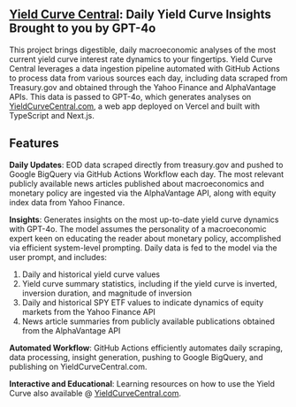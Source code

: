 ## [Yield Curve Central](https://www.yieldcurvecentral.com/): Daily Yield Curve Insights Brought to you by GPT-4o

This project brings digestible, daily macroeconomic analyses of the most current yield curve interest rate dynamics to your fingertips. Yield Curve Central leverages a data ingestion pipeline automated with GitHub Actions to process data from various sources each day, including data scraped from Treasury.gov and obtained through the Yahoo Finance and AlphaVantage APIs. This data is passed to GPT-4o, which generates analyses on [YieldCurveCentral.com](https://www.yieldcurvecentral.com/), a web app deployed on Vercel and built with TypeScript and Next.js.

## Features
**Daily Updates**: EOD data scraped directly from treasury.gov and pushed to Google BigQuery via GitHub Actions Workflow each day. The most relevant publicly available news articles published about macroeconomics and monetary policy are ingested via the AlphaVantage API, along with equity index data from Yahoo Finance.

**Insights**: Generates insights on the most up-to-date yield curve dynamics with GPT-4o. The model assumes the personality of a macroeconomic expert keen on educating the reader about monetary policy, accomplished via efficient system-level prompting. Daily data is fed to the model via the user prompt, and includes: 
1. Daily and historical yield curve values
2. Yield curve summary statistics, including if the yield curve is inverted, inversion duration, and magnitude of inversion 
3. Daily and historical SPY ETF values to indicate dynamics of equity markets from the Yahoo Finance API 
4. News article summaries from publicly available publications obtained from the AlphaVantage API 

**Automated Workflow**: GitHub Actions efficiently automates daily scraping, data processing, insight generation, pushing to Google BigQuery, and publishing on YieldCurveCentral.com.

**Interactive and Educational**: Learning resources on how to use the Yield Curve also available @ [YieldCurveCentral.com](https://www.yieldcurvecentral.com/).

